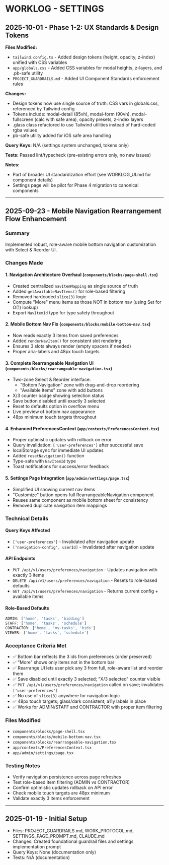 # WORKLOG - SETTINGS

## 2025-10-01 - Phase 1-2: UX Standards & Design Tokens

**Files Modified:**
- `tailwind.config.ts` - Added design tokens (height, opacity, z-index) unified with CSS variables
- `app/globals.css` - Added CSS variables for modal heights, z-layers, and .pb-safe utility
- `PROJECT_GUARDRAILS.md` - Added UI Component Standards enforcement rules

**Changes:**
- Design tokens now use single source of truth: CSS vars in globals.css, referenced by Tailwind config
- Tokens include: modal-detail (85vh), modal-form (90vh), modal-fullscreen (calc with safe area), opacity presets, z-index layers
- .glass class refactored to use Tailwind utilities instead of hard-coded rgba values
- pb-safe utility added for iOS safe area handling

**Query Keys:** N/A (settings system unchanged, tokens only)

**Tests:** Passed lint/typecheck (pre-existing errors only, no new issues)

**Notes:**
- Part of broader UI standardization effort (see WORKLOG_UI.md for component details)
- Settings page will be pilot for Phase 4 migration to canonical components

---

## 2025-09-23 - Mobile Navigation Rearrangement Flow Enhancement

### Summary
Implemented robust, role-aware mobile bottom navigation customization with Select & Reorder UI.

### Changes Made

#### 1. Navigation Architecture Overhaul (`components/blocks/page-shell.tsx`)
- Created centralized `navItemMapping` as single source of truth
- Added `getAvailableNavItems()` for role-based filtering
- Removed hardcoded `slice(3)` logic
- Compute "More" menu items as those NOT in bottom nav (using Set for O(1) lookup)
- Export `NavItemId` type for type safety throughout

#### 2. Mobile Bottom Nav Fix (`components/blocks/mobile-bottom-nav.tsx`)
- Now reads exactly 3 items from saved preferences
- Added `renderNavItem()` for consistent slot rendering
- Ensures 3 slots always render (empty spacers if needed)
- Proper aria-labels and 48px touch targets

#### 3. Complete Rearrangeable Navigation UI (`components/blocks/rearrangeable-navigation.tsx`)
- Two-zone Select & Reorder interface:
  - "Bottom Navigation" zone with drag-and-drop reordering
  - "Available Items" zone with add buttons
- X/3 counter badge showing selection status
- Save button disabled until exactly 3 selected
- Reset to defaults option in overflow menu
- Live preview of bottom nav appearance
- 48px minimum touch targets throughout

#### 4. Enhanced PreferencesContext (`app/contexts/PreferencesContext.tsx`)
- Proper optimistic updates with rollback on error
- Query invalidation: `['user-preferences']` after successful save
- localStorage sync for immediate UI updates
- Added `resetNavigation()` function
- Type-safe with `NavItemId` type
- Toast notifications for success/error feedback

#### 5. Settings Page Integration (`app/admin/settings/page.tsx`)
- Simplified UI showing current nav items
- "Customize" button opens full RearrangeableNavigation component
- Reuses same component as mobile bottom sheet for consistency
- Removed duplicate navigation item mappings

### Technical Details

#### Query Keys Affected
- `['user-preferences']` - Invalidated after navigation update
- `['navigation-config', userId]` - Invalidated after navigation update

#### API Endpoints
- `PUT /api/v1/users/preferences/navigation` - Updates navigation with exactly 3 items
- `DELETE /api/v1/users/preferences/navigation` - Resets to role-based defaults
- `GET /api/v1/users/preferences/navigation` - Returns current config + available items

#### Role-Based Defaults
```typescript
ADMIN: ['home', 'tasks', 'bidding']
STAFF: ['home', 'tasks', 'schedule']
CONTRACTOR: ['home', 'my-tasks', 'bids']
VIEWER: ['home', 'tasks', 'schedule']
```

### Acceptance Criteria Met
- ✅ Bottom bar reflects the 3 ids from preferences (order preserved)
- ✅ "More" shows only items not in the bottom bar
- ✅ Rearrange UI lets user pick any 3 from full, role-aware list and reorder them
- ✅ Save disabled until exactly 3 selected; "X/3 selected" counter visible
- ✅ `PUT /api/v1/users/preferences/navigation` called on save; invalidates `['user-preferences']`
- ✅ No use of `slice(3)` anywhere for navigation logic
- ✅ 48px touch targets; glass/dark consistent; a11y labels in place
- ✅ Works for ADMIN/STAFF and CONTRACTOR with proper item filtering

### Files Modified
- `components/blocks/page-shell.tsx`
- `components/blocks/mobile-bottom-nav.tsx`
- `components/blocks/rearrangeable-navigation.tsx`
- `app/contexts/PreferencesContext.tsx`
- `app/admin/settings/page.tsx`

### Testing Notes
- Verify navigation persistence across page refreshes
- Test role-based item filtering (ADMIN vs CONTRACTOR)
- Confirm optimistic updates rollback on API error
- Check mobile touch targets are 48px minimum
- Validate exactly 3 items enforcement

---

## 2025-01-19 - Initial Setup
- Files: PROJECT_GUARDRAILS.md, WORK_PROTOCOL.md, SETTINGS_PAGE_PROMPT.md, CLAUDE.md
- Changes: Created foundational guardrail files and settings implementation prompt
- Query Keys: None (documentation only)
- Tests: N/A (documentation)